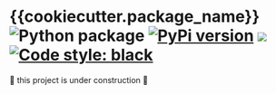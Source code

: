# {{cookiecutter.package_name}} ![Python package](https://github.com/podhmo/{{cookiecutter.package_name}}/workflows/Python%20package/badge.svg) [![PyPi version](https://img.shields.io/pypi/v/{{cookiecutter.package_name}}.svg)](https://pypi.python.org/pypi/{{cookiecutter.package_name}}) [![](https://img.shields.io/badge/python-3.7+-blue.svg)](https://www.python.org/download/releases/3.7.0/) [![Code style: black](https://img.shields.io/badge/code%20style-black-000000.svg)](https://black.readthedocs.io/en/stable/)

:construction: this project is under construction :construction:
